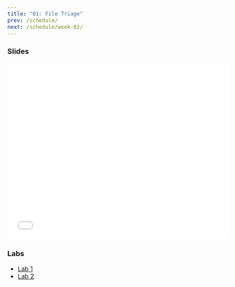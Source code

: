 ```yaml
---
title: "01: File Triage"
prev: /schedule/
next: /schedule/week-02/
---
```


### Slides

<iframe src="/slides/week-01" width="100%" height="400" title="Week 1" scrolling="no" frameborder="0" webkitallowfullscreen mozallowfullscreen allowfullscreen></iframe>

### Labs

- [Lab 1](lab-1/)
- [Lab 2](lab-2/)
